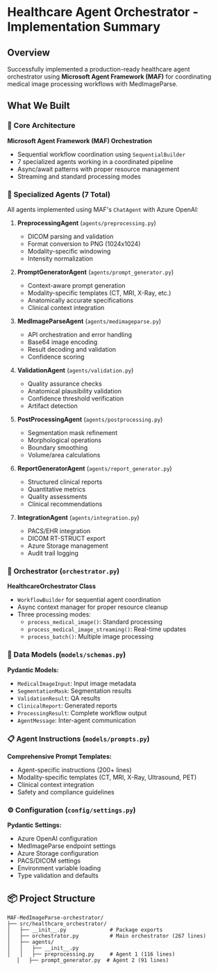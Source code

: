 # Healthcare Agent Orchestrator - Implementation Summary

## Overview

Successfully implemented a production-ready healthcare agent orchestrator using **Microsoft Agent Framework (MAF)** for coordinating medical image processing workflows with MedImageParse.

## What We Built

### 🎯 Core Architecture

**Microsoft Agent Framework (MAF) Orchestration**
- Sequential workflow coordination using `SequentialBuilder`
- 7 specialized agents working in a coordinated pipeline
- Async/await patterns with proper resource management
- Streaming and standard processing modes

### 🤖 Specialized Agents (7 Total)

All agents implemented using MAF's `ChatAgent` with Azure OpenAI:

1. **PreprocessingAgent** (`agents/preprocessing.py`)
   - DICOM parsing and validation
   - Format conversion to PNG (1024x1024)
   - Modality-specific windowing
   - Intensity normalization

2. **PromptGeneratorAgent** (`agents/prompt_generator.py`)
   - Context-aware prompt generation
   - Modality-specific templates (CT, MRI, X-Ray, etc.)
   - Anatomically accurate specifications
   - Clinical context integration

3. **MedImageParseAgent** (`agents/medimageparse.py`)
   - API orchestration and error handling
   - Base64 image encoding
   - Result decoding and validation
   - Confidence scoring

4. **ValidationAgent** (`agents/validation.py`)
   - Quality assurance checks
   - Anatomical plausibility validation
   - Confidence threshold verification
   - Artifact detection

5. **PostProcessingAgent** (`agents/postprocessing.py`)
   - Segmentation mask refinement
   - Morphological operations
   - Boundary smoothing
   - Volume/area calculations

6. **ReportGeneratorAgent** (`agents/report_generator.py`)
   - Structured clinical reports
   - Quantitative metrics
   - Quality assessments
   - Clinical recommendations

7. **IntegrationAgent** (`agents/integration.py`)
   - PACS/EHR integration
   - DICOM RT-STRUCT export
   - Azure Storage management
   - Audit trail logging

### 🔧 Orchestrator (`orchestrator.py`)

**HealthcareOrchestrator Class**
- `WorkflowBuilder` for sequential agent coordination
- Async context manager for proper resource cleanup
- Three processing modes:
  - `process_medical_image()`: Standard processing
  - `process_medical_image_streaming()`: Real-time updates
  - `process_batch()`: Multiple image processing

### 📝 Data Models (`models/schemas.py`)

**Pydantic Models:**
- `MedicalImageInput`: Input image metadata
- `SegmentationMask`: Segmentation results
- `ValidationResult`: QA results
- `ClinicalReport`: Generated reports
- `ProcessingResult`: Complete workflow output
- `AgentMessage`: Inter-agent communication

### 📋 Agent Instructions (`models/prompts.py`)

**Comprehensive Prompt Templates:**
- Agent-specific instructions (200+ lines)
- Modality-specific templates (CT, MRI, X-Ray, Ultrasound, PET)
- Clinical context integration
- Safety and compliance guidelines

### ⚙️ Configuration (`config/settings.py`)

**Pydantic Settings:**
- Azure OpenAI configuration
- MedImageParse endpoint settings
- Azure Storage configuration
- PACS/DICOM settings
- Environment variable loading
- Type validation and defaults

## 📦 Project Structure

```
MAF-MedImageParse-orchestrator/
├── src/healthcare_orchestrator/
│   ├── __init__.py              # Package exports
│   ├── orchestrator.py          # Main orchestrator (267 lines)
│   ├── agents/
│   │   ├── __init__.py
│   │   ├── preprocessing.py     # Agent 1 (116 lines)
   │   ├── prompt_generator.py  # Agent 2 (91 lines)
